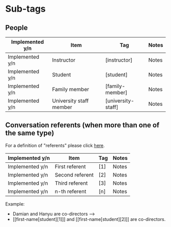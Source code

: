 # Sub-tags

## People

Implemented y/n|Item|Tag|Notes|
|--------------|----|---|-----|
Implemented y/n|Instructor|[instructor]|Notes|
Implemented y/n|Student|[student]|Notes|
Implemented y/n|Family member|[family-member]|Notes|
Implemented y/n|University staff member|[university-staff]|Notes|

## Conversation referents (when more than one of the same type)

For a definition of "referents" please click [here](Terms-and-definitions.md#identifier-referents).

Implemented y/n|Item|Tag|Notes|
|--------------|----|---|-----|
Implemented y/n|First referent|[1]|Notes|
Implemented y/n|Second referent|[2]|Notes|
Implemented y/n|Third referent|[3]|Notes|
Implemented y/n|n-th referent|[n]|Notes|

Example:

- Damian and Hanyu are co-directors -->
- [[first-name[student][1]]] and [[first-name[student][2]]] are co-directors.
